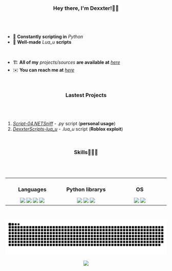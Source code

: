 ### <div align="center">Hey there, I'm Dexxter!👋🏻</div>

#
<br/>

- 🐍 **Constantly scripting in** _Python_
- 🔘 **Well-made** _Lua_u_ **scripts**

<br>

- 🏗 **All of my** _projects/sources_ **are available at** [_here_](https://github.com/DexxterGWM?tab=repositories)
- ✉️ **You can reach me at** [_here_](mailto:thedexxtergandc@gmail.com)

<br/>

### <div align="center">Lastest Projects</div>

#
<br/>

  1. [_Script-04.NETSniff_](https://github.com/DexxterGWM/Script-04.NETSniff) - ._py_ script (**personal usage**)
  2. [*DexxterScripts-lua_u*](https://github.com/DexxterGWM/DexxterScripts-lua_u) - .*lua_u* script (**Roblox exploit**)
  
<br/>

### <div align="center">Skills👨🏻‍💻</div>

#
<br/>

<div align="center">
  <table>
    <tr>
      <td valign="top" width="25%">

### <div align="center">Languages</div>
<div align="center">
          <a href="https://github.com/DexxterGWM"><img src="https://img.shields.io/badge/python-black?style=for-the-badge&logo=python"></a>
          <a href="https://github.com/DexxterGWM"><img src="https://img.shields.io/badge/javascript-black?style=for-the-badge&logo=javascript"></a>
          <a href="https://github.com/DexxterGWM"><img src="https://img.shields.io/badge/sql-black?style=for-the-badge&logo=mysql"></a>
          <a href="https://github.com/DexxterGWM"><img src="https://img.shields.io/badge/lua-black?style=for-the-badge&logo=lua"></a>
</div>
      </td>
      <td valign="top" width="25%">

### <div align="center">Python librarys</div>
<div align="center">
          <a href="https://github.com/DexxterGWM"><img src="https://img.shields.io/badge/pandas-black?style=for-the-badge&logo=pandas"></a>
          <a href="https://github.com/DexxterGWM"><img src="https://img.shields.io/badge/numpy-black?style=for-the-badge&logo=numpy"></a>
          <a href="https://github.com/DexxterGWM"><img src="https://img.shields.io/badge/django-black?style=for-the-badge&logo=django"></a>
</div>
      </td>
      <td valign="top" width="25%">

### <div align="center">OS</div>
<div align="center">
          <a href="https://github.com/DexxterGWM"><img src="https://img.shields.io/badge/Arch_Linux-black?style=for-the-badge&logo=ArchLinux"></a>
          <a href="https://github.com/DexxterGWM"><img src="https://img.shields.io/badge/Windows-black?style=for-the-badge&logo=Windows"></a>
</div>
      </td>
    </tr>
  </table>
</div>

<br/>

<div align="center">
  
  ![snake gif](https://github.com/DexxterGWM/DexxterGWM/blob/output/github-snake-dark.svg)
  
</div>

<div align="center">
  <a href="https://github.com/DexxterGWM">
    <img src="https://komarev.com/ghpvc/?username=DexxterGWM&&style=flat-square"/>
  </a>
</div>

<!--
              (`.          ,-,
              ` `.     ,;' /
               ` .  ,'/ .'
                 `. X /.'
       .-;--''--.._` ` ('
     .'           /    `
    ,          ` '    Q '
    ,         ,   `._    \
 ,.|         '     `-.;_'
 :  . `   ;   `  ` --,.._;
  ' `     ,  )   .'
     `._  , '   /_
        ; ,''-,;' ``-
         ``-..__``--`
-->
